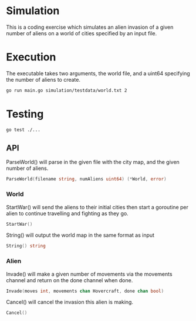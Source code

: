 # Simulation

This is a coding exercise which simulates an alien invasion of a given number of aliens on a world of cities specified by an input file.

# Execution

The executable takes two arguments, the world file, and a uint64 specifying the number of aliens to create.
```sh
go run main.go simulation/testdata/world.txt 2
```

# Testing

```bash
go test ./... 
```

## API

ParseWorld() will parse in the given file with the city map, and the given number of aliens.
```go
ParseWorld(filename string, numAliens uint64) (*World, error)
```

### World

StartWar() will send the aliens to their initial cities then start a goroutine per alien to continue travelling and fighting as they go.
```go
StartWar()
```

String() will output the world map in the same format as input
```go
String() string
```

### Alien

Invade() will make a given number of movements via the movements channel and return on the done channel when done.
```go
Invade(moves int, movements chan Hovercraft, done chan bool)
```

Cancel() will cancel the invasion this alien is making.
```go
Cancel()
```